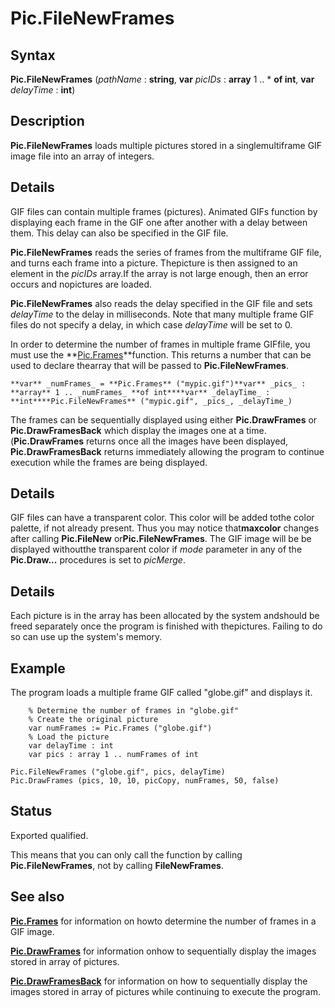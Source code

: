 
# Pic.FileNewFrames

## Syntax
**Pic.FileNewFrames** (_pathName_ : **string**, **var** _picIDs_ : **array** 1 .. * **of int**, **var** _delayTime_ : **int**)

## Description
**Pic.FileNewFrames** loads multiple pictures stored in a singlemultiframe GIF image file into an array of integers.

## Details
GIF files can contain multiple frames (pictures).  Animated GIFs function by displaying each frame in the GIF one after another with a delay between them.  This delay can also be specified in the GIF file.

**Pic.FileNewFrames** reads the series of frames from the multiframe GIF file, and turns each frame into a picture.  Thepicture is then assigned to an element in the _picIDs_ array.If the array is not large enough, then an error occurs and nopictures are loaded.

**Pic.FileNewFrames** also reads the delay specified in the GIF file and sets _delayTime_ to the delay in milliseconds.  Note that many multiple frame GIF files do not specify a delay, in which case _delayTime_ will be set to 0.

In order to determine the number of frames in multiple frame GIFfile, you must use the **[Pic.Frames](pic_frames.html)**function.  This returns a number that can be used to declare thearray that will be passed to **Pic.FileNewFrames**.

`**var** _numFrames_ = **Pic.Frames** ("mypic.gif")**var** _pics_ : **array** 1 .. _numFrames_ **of int****var** _delayTime_ : **int****Pic.FileNewFrames** ("mypic.gif", _pics_, _delayTime_)`

The frames can be sequentially displayed using either **Pic.DrawFrames** or **Pic.DrawFramesBack** which display the images one at a time. (**Pic.DrawFrames** returns once all the images have been displayed, **Pic.DrawFramesBack** returns immediately allowing the program to continue execution while the frames are being displayed.


## Details
GIF files can have a transparent color.  This color will be added tothe color palette, if not already present.  Thus you may notice that**maxcolor** changes after calling **Pic.FileNew** or**Pic.FileNewFrames**.  The GIF image will be be displayed withoutthe transparent color if _mode_ parameter in any of the **Pic.Draw...** procedures is set to _picMerge_.


## Details
Each picture is in the array has been allocated by the system andshould be freed separately once the program is finished with thepictures.  Failing to do so can use up the system's memory.


## Example
The program loads a multiple frame GIF called "globe.gif" and displays it.

        % Determine the number of frames in "globe.gif"
        % Create the original picture
        var numFrames := Pic.Frames ("globe.gif")
        % Load the picture
        var delayTime : int
        var pics : array 1 .. numFrames of int

	Pic.FileNewFrames ("globe.gif", pics, delayTime)
	Pic.DrawFrames (pics, 10, 10, picCopy, numFrames, 50, false)
## Status
Exported qualified.

This means that you can only call the function by calling **Pic.FileNewFrames**, not by calling **FileNewFrames**.


## See also
**[Pic.Frames](pic_frames.html)** for information on howto determine the number of frames in a GIF image.

**[Pic.DrawFrames](pic_drawframes.html)** for information onhow to sequentially display the images stored in array of pictures.

**[Pic.DrawFramesBack](pic_drawframesback.html)** for information on how to sequentially display the images stored in array of pictures while continuing to execute the program.

